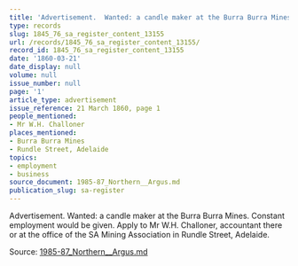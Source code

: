 ```yaml
---
title: 'Advertisement.  Wanted: a candle maker at the Burra Burra Mines.'
type: records
slug: 1845_76_sa_register_content_13155
url: /records/1845_76_sa_register_content_13155/
record_id: 1845_76_sa_register_content_13155
date: '1860-03-21'
date_display: null
volume: null
issue_number: null
page: '1'
article_type: advertisement
issue_reference: 21 March 1860, page 1
people_mentioned:
- Mr W.H. Challoner
places_mentioned:
- Burra Burra Mines
- Rundle Street, Adelaide
topics:
- employment
- business
source_document: 1985-87_Northern__Argus.md
publication_slug: sa-register
---
```


Advertisement.  Wanted: a candle maker at the Burra Burra Mines.  Constant employment would be given.  Apply to Mr W.H. Challoner, accountant there or at the office of the SA Mining Association in Rundle Street, Adelaide.

Source: [1985-87_Northern__Argus.md](/downloads/markdown/1985-87_Northern__Argus.md)
